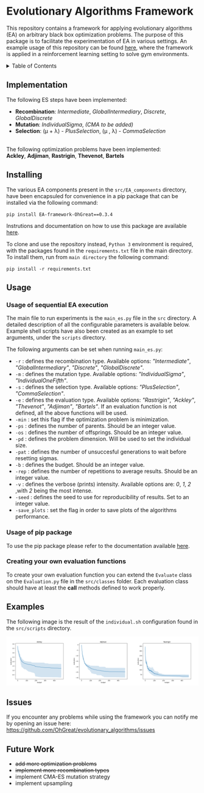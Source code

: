 # Evolutionary Algorithms Framework

This repository contains a framework for applying evolutionary algorithms (EA) on arbitrary black box optimization problems. The purpose of this package is to facilitate the experimentation of EA in various settings. An example usage of this repository can be found <a href="https://github.com/OhGreat/es_for_rl_experimentation">here</a>, where the framework is applied in a reinforcement learning setting to solve gym environments.

<!-- TABLE OF CONTENTS -->
<details id="test">
  <summary>Table of Contents</summary>
  <ul>
    <li><a href="#implementation">Implementation</a></li>
    <li><a href="#installing">Installing</a></li>
    <li><a href="#usage">Usage of repository</a></li>
    <ul>
    <li><a href="#usage-of-the-cloned-repository">Usage of repository</a></li>
    <li><a href="#usage-of-the-pip-package">Usage of the pip package</a></li>
    <li><a href="#creating-your-own-evaluation-functions">Creating your own evaluation function</a></li>
    </ul>
    <li><a href="#examples">Examples</a></li>
    <li><a href="#issues">Issues</a></li>
    <li><a href="#future-work">Future Work</a></li>
  </ul>
</details>

## Implementation

The following ES steps have been implemented:
 - **Recombination**: *Intermediate*, *GlobalIntermediary*, *Discrete*, *GlobalDiscrete*
 - **Mutation**: *IndividualSigma*, *(CMA to be added)*
 - **Selection**: (μ + λ) - *PlusSelection*, (μ , λ) - *CommaSelection*
<br/><br/>

The following optimization problems have been implemented:<br/>
**Ackley**, **Adjiman**, **Rastrigin**, **Thevenot**, **Bartels**


## Installing
The various EA components present in the `src/EA_components` directory, have been encapsuled for convenience in a pip package that can be installed via the following command:
```
pip install EA-framework-OhGreat==0.3.4
```
Instrutions and documentation on how to use this package are available <a href="https://pypi.org/project/EA-framework-OhGreat/">here</a>.

To clone and use the repository instead, `Python 3` environment is required, with the packages found in the `requirements.txt` file in the main directory. To install them, run from `main directory` the following command:
```
pip install -r requirements.txt
```

## Usage

### Usage of sequential EA execution
The main file to run experiments is the `main_es.py` file in the `src` directory. A detailed description of all the configurable parameters is available below. Example shell scripts have also been created as an example to set arguments, under the `scripts` directory.

The following arguments can be set when running `main_es.py`:
- `-r` : defines the recombination type. Available options: *"Intermediate"*, *"GlobalIntermediary"*, *"Discrete"*, *"GlobalDiscrete"*.
- `-m` : defines the mutation type. Available options: *"IndividualSigma"*, *"IndividualOneFifth"*.
- `-s` : defines the selection type. Available options: *"PlusSelection"*, *"CommaSelection"*.
- `-e` : defines the evaluation type. Available options: *"Rastrigin"*, *"Ackley"*, *"Thevenot"*, *"Adjiman"*, *"Bartels"*. If an evaluation function is not defined, all the above functions will be used.
- `-min` : set this flag if the optimization problem is minimization.
- `-ps` : defines the number of parents. Should be an integer value.
- `-os` : defines the number of offsprings. Should be an integer value.
- `-pd` : defines the problem dimension. Will be used to set the individual size.
- `-pat` : defines the number of unsuccesful generations to wait before resetting sigmas.
- `-b` : defines the budget. Should be an integer value.
- `-rep` : defines the number of repetitions to average results. Should be an integer value.
- `-v` : defines the verbose (prints) intensity. Available options are: *0*, *1*, *2* ,with *2* being the most intense. 
- `-seed` : defines the seed to use for reproducibility of results. Set to an integer value.
- `-save_plots` : set the flag in order to save plots of the algorithms performance.

### Usage of pip package
To use the pip package please refer to the documentation available <a href="https://pypi.org/project/EA-framework-OhGreat/">here</a>.

### Creating your own evaluation functions 
To create your own evaluation function you can extend the `Evaluate` class on the `Evaluation.py` file in the `src/classes` folder. Each evaluation class should have at least the __call__ methods defined to work properly.

## Examples 
The following image is the result of the `individual.sh` configuration found in the `src/scripts` directory.

<img src="https://github.com/OhGreat/evolutionary_algorithms/blob/main/readme_aux/example_plots.png" />

## Issues
If you encounter any problems while using the framework you can notify me by opening an issue here:
https://github.com/OhGreat/evolutionary_algorithms/issues

## Future Work
- ~~add more optimization problems~~
- ~~implement more recombination types~~
- implement CMA-ES mutation strategy
- implement upsampling